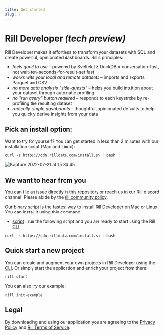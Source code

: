 ```yaml
---
title: Get started
slug: /
---
```


# Rill Developer **_(tech preview)_**
Rill Developer makes it effortless to transform your datasets with SQL and create powerful, opinionated dashboards. Rill's principles:

- *feels good to use* – powered by Sveltekit & DuckDB = conversation-fast, not wait-ten-seconds-for-result-set fast
- *works with your local and remote datasets* – imports and exports Parquet and CSV
- *no more data analysis "side-quests"* – helps you build intuition about your dataset through automatic profiling
- *no "run query" button required* – responds to each keystroke by re-profiling the resulting dataset
- *radically simple dashboards* - thoughtful, opinionated defaults to help you quickly derive insights from your data

## Pick an install option:
Want to try for yourself? You can get started in less than 2 minutes with our installation script (Mac and Linux):
```
curl -s https://cdn.rilldata.com/install.sh | bash
```


![Kapture 2022-07-21 at 15 34 45](https://user-images.githubusercontent.com/5587788/180313797-ef50ec6e-fc2d-4072-bb77-b2acf59205d7.gif "732257485")

## We want to hear from you

You can [file an issue](https://github.com/rilldata/rill-developer/issues/new/choose) directly in this repository or reach us in our [Rill discord](https://bit.ly/3unvA05) channel. Please abide by the [rill community policy](https://github.com/rilldata/rill-developer/blob/main/COMMUNITY-POLICY.md).

Our binary script is the fastest way to install Rill Developer on Mac or Linux. You can install it using this command:

- [script](https://docs.rilldata.com/install/binary) : run the following script and you are ready to start using the Rill [CLI](https://docs.rilldata.com/cli).

```
curl -s https://cdn.rilldata.com/install.sh | bash
```

## Quick start a new project

You can create and augment your own projects in Rill Developer using the [CLI](https://docs.rilldata.com/cli). Or simply start the application and enrich your project from there:

```
rill start
```

You can also try our example:

```
rill init-example
```


## Legal
By downloading and using our application you are agreeing to the [Privacy Policy](https://www.rilldata.com/legal/privacy) and [Rill Terms of Service](https://www.rilldata.com/legal/tos).